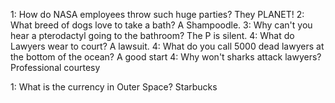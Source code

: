 1: How do NASA employees throw such huge parties? They PLANET!
2: What breed of dogs love to take a bath? A Shampoodle. 
3: Why can't you hear a pterodactyl going to the bathroom? The P is silent. 
4: What do Lawyers wear to court? A lawsuit.
4: What do you call 5000 dead lawyers at the bottom of the ocean? A good start
4: Why won't sharks attack lawyers? Professional courtesy

1: What is the currency in Outer Space? Starbucks
